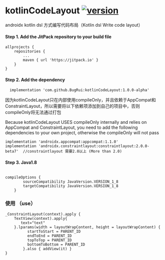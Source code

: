 # kotlinCodeLayout [![version](https://jitpack.io/v/BugRui/kotlinCodeLayout.svg)](https://jitpack.io/#BugRui/kotlinCodeLayout/1.0.0-alpha)

androidx kotlin dsl 方式编写代码布局（Kotlin dsl  Write code layout）

#### Step 1. Add the JitPack repository to your build file
```
allprojects {
	repositories {
		...
		maven { url 'https://jitpack.io' }
	}
}

```
####  Step 2. Add the dependency
```
  implementation 'com.github.BugRui:kotlinCodeLayout:1.0.0-alpha'
```

因为kotlinCodeLayout只在内部使用compileOnly，并且依赖于AppCompat和ConstraintLayout，所以需要将以下依赖项添加到自己的项目中，否则compileOnly将无法通过打包

Because kotlinCodeLayout USES compileOnly internally and relies on AppCompat and ConstraintLayout, you need to add the following dependencies to your own project, otherwise the compileOnly will not pass

```
implementation 'androidx.appcompat:appcompat:1.1.0'
implementation 'androidx.constraintlayout:constraintlayout:2.0.0-beta7'  //constraintlayout 需要2.0以上 (More than 2.0)

```

####  Step 3. Java1.8
```

compileOptions {
        sourceCompatibility JavaVersion.VERSION_1_8
        targetCompatibility JavaVersion.VERSION_1_8
    }

```

### 使用 （use）

```
_ConstraintLayout(context).apply {
	TextView(context).apply{
	   text="text"	
	}.lparams(width = layoutWrapContent, height = layoutWrapContent) {
          startToStart = PARENT_ID
          endToEnd = PARENT_ID
          topToTop = PARENT_ID
          bottomToBottom = PARENT_ID
        }.also { addView(it) }
}

```
